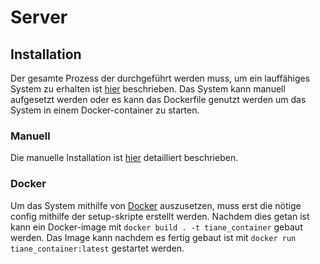 # Server

## Installation

Der gesamte Prozess der durchgeführt werden muss, um ein lauffähiges System zu erhalten ist [hier](https://github.com/FerdiKr/TIANE/blob/master/TIANE%20-%20Installationsanleitung.pdf) beschrieben.
Das System kann manuell aufgesetzt werden oder es kann das Dockerfile genutzt werden um das System in einem Docker-container zu starten.

### Manuell
Die manuelle Installation ist [hier](https://github.com/FerdiKr/TIANE/blob/master/TIANE%20-%20Installationsanleitung.pdf) detailliert beschrieben.

### Docker
Um das System mithilfe von [Docker](https://www.docker.com/) auszusetzen, muss erst die nötige config mithilfe der setup-skripte erstellt werden.
Nachdem dies getan ist kann ein Docker-image mit `docker build . -t tiane_container` gebaut werden. Das Image kann nachdem es fertig gebaut ist mit `docker run tiane_container:latest` gestartet werden.



